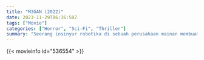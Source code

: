 ```yaml
---
title: "M3GAN (2022)"
date: 2023-11-29T06:36:50Z
tags: ["Movie"]
categories: ["Horror", "Sci-Fi", "Thriller"]
summary: "Seorang insinyur robotika di sebuah perusahaan mainan membuat boneka mirip manusia yang mulai bisa hidup sendiri."
---
```


<mux-player stream-type="on-demand"
src="https://kp3d-my.sharepoint.com/personal/ryoo_kp3d_onmicrosoft_com/_layouts/15/download.aspx?share=EY-eKwSu5ZRBqJysTuIX2L8B-OB1DKQVcS4-CLnf9hW4Gw" prefer-playback="mse" controls>

</mux-player>


{{< movieinfo id="536554" >}}

<script src="https://cdn.jsdelivr.net/npm/@mux/mux-player"></script>

 <script type="application/ld+json ">
{
"@context": "https://schema.org/",
"@type": "VideoObject",
"name": "M3GAN",
"contentUrl": "https://stream.mux.com/CB01RT5YDJW0001Yjw5eBtTq5ieTyhpJI2aH4LiVvZYNpA.m3u8",
"thumbnailUrl": "https://www.themoviedb.org/t/p/original/q2fY4kMXKoGv4CQf310MCxpXlRI.jpg?width=314&fit_mode=preserve&time=25",
"uploadDate": "2023-11-29T06:36:50Z",
}

</script>
